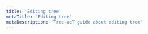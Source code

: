 ```yaml
---
title: 'Editing tree'
metaTitle: 'Editing tree'
metaDescription: 'Tree-acT guide about editing tree'
---
```

